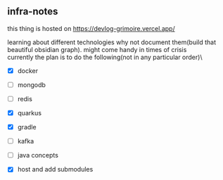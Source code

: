 ## infra-notes

this thing is hosted on https://devlog-grimoire.vercel.app/ 


learning about different technologies why not document them(build that beautiful obsidian graph). might come handy in times of crisis \
currently the plan is to do the following(not in any particular order)\
- [x] docker
- [ ] mongodb
- [ ] redis
- [x] quarkus
- [x] gradle
- [ ] kafka
- [ ] java concepts
- [x] host and add submodules

